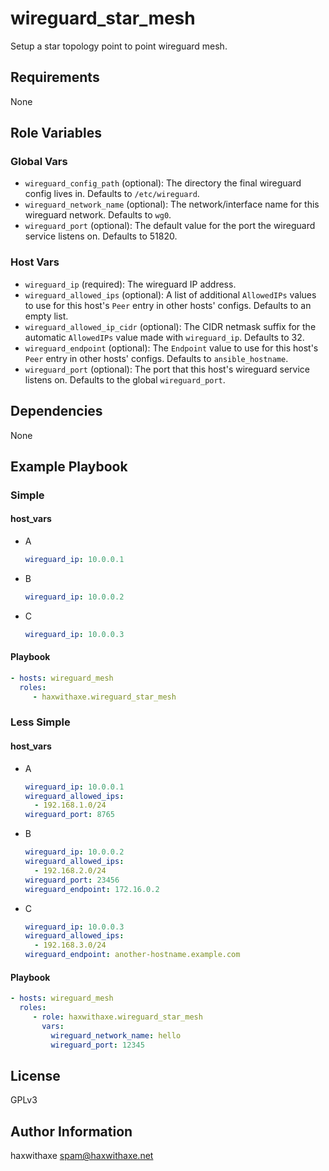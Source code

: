 wireguard_star_mesh
=========

Setup a star topology point to point wireguard mesh.

Requirements
------------

None

Role Variables
--------------

### Global Vars
- `wireguard_config_path` (optional): The directory the final wireguard config lives in. Defaults to `/etc/wireguard`.
- `wireguard_network_name` (optional): The network/interface name for this wireguard network. Defaults to `wg0`.
- `wireguard_port` (optional): The default value for the port the wireguard service listens on. Defaults to 51820.

### Host Vars
- `wireguard_ip` (required): The wireguard IP address.
- `wireguard_allowed_ips` (optional): A list of additional `AllowedIPs` values to use for this host's `Peer` entry in other hosts' configs. Defaults to an empty list.
- `wireguard_allowed_ip_cidr` (optional): The CIDR netmask suffix for the automatic `AllowedIPs` value made with `wireguard_ip`. Defaults to 32.
- `wireguard_endpoint` (optional): The `Endpoint` value to use for this host's `Peer` entry in other hosts' configs. Defaults to `ansible_hostname`.
- `wireguard_port` (optional): The port that this host's wireguard service listens on. Defaults to the global `wireguard_port`.

Dependencies
------------

None

Example Playbook
----------------

### Simple

#### host_vars

- A
    ```yaml
    wireguard_ip: 10.0.0.1
    ```

- B
    ```yaml
    wireguard_ip: 10.0.0.2
    ```

- C
    ```yaml
    wireguard_ip: 10.0.0.3
    ```


#### Playbook
```yaml
- hosts: wireguard_mesh
  roles:
     - haxwithaxe.wireguard_star_mesh
```

### Less Simple

#### host_vars

- A
    ```yaml
    wireguard_ip: 10.0.0.1
    wireguard_allowed_ips:
      - 192.168.1.0/24
    wireguard_port: 8765
    ```

- B
    ```yaml
    wireguard_ip: 10.0.0.2
    wireguard_allowed_ips:
      - 192.168.2.0/24
    wireguard_port: 23456
    wireguard_endpoint: 172.16.0.2
    ```

- C
    ```yaml
    wireguard_ip: 10.0.0.3
    wireguard_allowed_ips:
      - 192.168.3.0/24
    wireguard_endpoint: another-hostname.example.com
    ```

#### Playbook
```yaml
- hosts: wireguard_mesh
  roles:
     - role: haxwithaxe.wireguard_star_mesh
       vars:
         wireguard_network_name: hello
         wireguard_port: 12345
```

License
-------

GPLv3

Author Information
------------------

haxwithaxe spam@haxwithaxe.net
